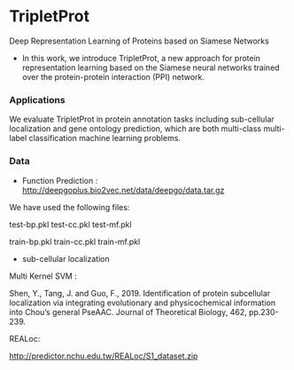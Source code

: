 # TripletProt
Deep Representation Learning of Proteins based on Siamese Networks
+ In this work, we introduce TripletProt, a new approach for protein representation learning based on the Siamese neural networks trained over the protein-protein interaction (PPI) network. 

### Applications
We evaluate TripletProt in protein annotation tasks including sub-cellular localization and gene ontology prediction, which are both multi-class multi-label classification machine learning problems.

### Data
+ Function Prediction : http://deepgoplus.bio2vec.net/data/deepgo/data.tar.gz

We have used the following files:

test-bp.pkl
test-cc.pkl
test-mf.pkl

train-bp.pkl
train-cc.pkl
train-mf.pkl

+ sub-cellular localization

Multi Kernel SVM : 

Shen, Y., Tang, J. and Guo, F., 2019. Identification of protein subcellular localization via integrating evolutionary and physicochemical information into Chou’s general PseAAC. Journal of Theoretical Biology, 462, pp.230-239.

REALoc:

http://predictor.nchu.edu.tw/REALoc/S1_dataset.zip








